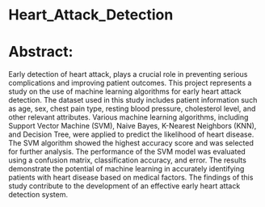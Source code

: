 # Heart_Attack_Detection
# Abstract:
Early detection of heart attack, plays a
crucial role in preventing serious complications and
improving patient outcomes. This project represents a
study on the use of machine learning algorithms for
early heart attack detection.
The dataset used in this study includes patient information such as age, sex,
chest pain type, resting blood pressure, cholesterol
level, and other relevant attributes. 
Various machine learning algorithms, including Support Vector
Machine (SVM), Naive Bayes, K-Nearest Neighbors
(KNN), and Decision Tree, were applied to predict
the likelihood of heart disease. 
The SVM algorithm showed the highest accuracy score and was selected
for further analysis. 
The performance of the SVM model was evaluated using a confusion matrix,
classification accuracy, and error. The results
demonstrate the potential of machine learning in
accurately identifying patients with heart disease
based on medical factors. 
The findings of this study contribute to the development of an effective early
heart attack detection system.



